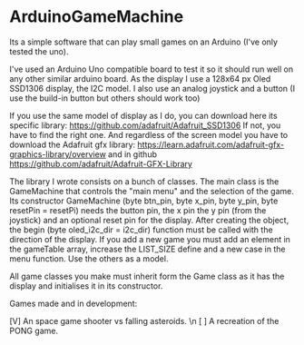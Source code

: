 # ArduinoGameMachine
Its a simple software that can play small games on an Arduino (I've only tested the uno).

I've used an Arduino Uno compatible board to test it so it should run well on any other similar arduino board.
As the display I use a 128x64 px Oled SSD1306 display, the I2C model.
I also use an analog joystick and a button (I use the build-in button but others should work too)

If you use the same model of display as I do, you can download here its specific library: https://github.com/adafruit/Adafruit_SSD1306
If not, you have to find the right one.
And regardless of the screen model you have to download the Adafruit gfx library: https://learn.adafruit.com/adafruit-gfx-graphics-library/overview and in github https://github.com/adafruit/Adafruit-GFX-Library

The library I wrote consists on a bunch of classes. The main class is the GameMachine that controls the "main menu" and the selection of the game. Its constructor GameMachine (byte btn_pin, byte x_pin, byte y_pin, byte resetPin = resetPi) needs the button pin, the x pin the y pin (from the joystick) and an optional reset pin for the display. 
After creating the object, the begin (byte oled_i2c_dir = i2c_dir) function must be called with the direction of the display.
If you add a new game you must add an element in the gameTable array, increase the LIST_SIZE define and a new case in the menu function. Use the others as a model.

All game classes you make must inherit form the Game class as it has the display and initialises it in its constructor.


Games made and in development:

[V] An space game shooter vs falling asteroids.
\n [ ] A recreation of the PONG game.





